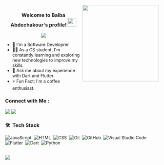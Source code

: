 
<img width="250" align="right" src="https://media.tenor.com/cKgOapMuyWcAAAAM/coding-developer-code.gif">

<h3 align="center">
  Welcome to Baiba Abdechakour's profile!
  <img src="https://media.giphy.com/media/hvRJCLFzcasrR4ia7z/giphy.gif" width="28">
</h3>

<!-- Typing SVG by DenverCoder1 - https://github.com/DenverCoder1/readme-typing-svg -->
<p align="center">
  <a href="https://github.com/DenverCoder1/readme-typing-svg"><img src="https://readme-typing-svg.herokuapp.com/?lines=Full-stack%20web%20developer;Always%20learning%20new%20things&font=Fira%20Code&center=true&width=440&height=45&color=f75c7e&vCenter=true&size=22"></a>
</p> 

- 🏢 I'm a Software Developrer
- 👨‍💻 As a CS student, I'm constantly learning and exploring new technologies to improve my skills.
- 💬 Ask me about my experience with Dart and Flutter.
- ⚡ Fun Fact: I'm a coffee enthusiast.


### Connect with Me :

<a href="https://www.linkedin.com/in/baiba-abdechakur-601173147" target="_blank"><img src="https://img.shields.io/badge/-Baiba%20Abdechakour-0077B5?style=for-the-badge&logo=Linkedin&logoColor=white"/></a>
<a href="https://t.me/abdechakur" target="_blank"><img src="https://img.shields.io/badge/-Baiba%20Abdechakour-0077B5?style=for-the-badge&logo=Telegram&logoColor=white"/></a>
### 🛠 &nbsp;Tech Stack
![JavaScript](https://img.shields.io/badge/-JavaScript-05122A?style=flat&logo=javascript)&nbsp;
![HTML](https://img.shields.io/badge/-HTML-05122A?style=flat&logo=HTML5)&nbsp;
![CSS](https://img.shields.io/badge/-CSS-05122A?style=flat&logo=CSS3&logoColor=1572B6)&nbsp;
![Git](https://img.shields.io/badge/-Git-05122A?style=flat&logo=git)&nbsp;
![GitHub](https://img.shields.io/badge/-GitHub-05122A?style=flat&logo=github)&nbsp;
![Visual Studio Code](https://img.shields.io/badge/-Visual%20Studio%20Code-05122A?style=flat&logo=visual-studio-code&logoColor=007ACC)&nbsp;
![Flutter](https://img.shields.io/badge/-Flutter-05122A?style=flat&logo=flutter)&nbsp;
![Dart](https://img.shields.io/badge/-Dart-05122A?style=flat&logo=Dart)&nbsp;
![Python](https://img.shields.io/badge/-Python%20-05122A?style=flat&logo=python)&nbsp;


<br>
<a href="https://komarev.com/ghpvc/?username=yousefdergham&style=for-the-badge">
    <img src="https://komarev.com/ghpvc/?username=yousefdergham&style=for-the-badge">
</a>
